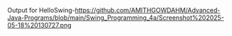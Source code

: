 Output for HelloSwing-https://github.com/AMITHGOWDAHM/Advanced-Java-Programs/blob/main/Swing_Programming_4a/Screenshot%202025-05-18%20130727.png
